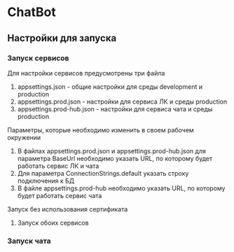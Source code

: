 # ChatBot

## Настройки для запуска

### Запуск сервисов

Для настройки сервисов предусмотрены три файла

1. appsettings.json - общие настройки для среды development и production
2. appsettings.prod.json - настройки для сервиса ЛК и среды production
3. appsettings.prod-hub.json - настройки для сервиса чата и среды production

Параметры, которые необходимо изменить в своем рабочем окружении

1. В файлах appsettings.prod.json и appsettings.prod-hub.json для параметра BaseUrl необходимо указать URL, по которому будет работать сервис ЛК и чата
2. Для параметра ConnectionStrings.default указать строку подключения к БД
3. В файле appsettings.prod-hub необходимо указать URL, по которому будет работать сервис чата

Запуск без использования сертификата

1. Запуск обоих сервисов

### Запуск чата 